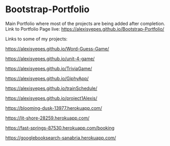 # Bootstrap-Portfolio

Main Portfolio where most of the projects are being added after completion.
Link to Portfolio Page live: 
https://alexisyepes.github.io/Bootstrap-Portfolio/


Links to some of my projects:

https://alexisyepes.github.io/Word-Guess-Game/

https://alexisyepes.github.io/unit-4-game/

https://alexisyepes.github.io/TriviaGame/

https://alexisyepes.github.io/GiphyApp/

https://alexisyepes.github.io/trainSchedule/

https://alexisyepes.github.io/project1Alexis/

https://blooming-dusk-13977.herokuapp.com/

https://lit-shore-28259.herokuapp.com/

https://fast-springs-87530.herokuapp.com/booking

https://googlebooksearch-sanabria.herokuapp.com/
